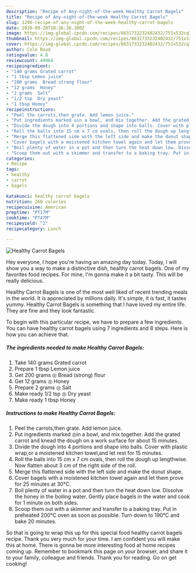 ```yaml
---
description: "Recipe of Any-night-of-the-week Healthy Carrot Bagels"
title: "Recipe of Any-night-of-the-week Healthy Carrot Bagels"
slug: 1296-recipe-of-any-night-of-the-week-healthy-carrot-bagels
date: 2020-09-20T10:36:26.380Z
image: https://img-global.cpcdn.com/recipes/6631733232402432/751x532cq70/healthy-carrot-bagels-recipe-main-photo.jpg
thumbnail: https://img-global.cpcdn.com/recipes/6631733232402432/751x532cq70/healthy-carrot-bagels-recipe-main-photo.jpg
cover: https://img-global.cpcdn.com/recipes/6631733232402432/751x532cq70/healthy-carrot-bagels-recipe-main-photo.jpg
author: Cole Boyd
ratingvalue: 4.8
reviewcount: 49964
recipeingredient:
- "140 grams Grated carrot"
- "1 tbsp Lemon juice"
- "200 grams  Bread strong flour"
- "12 grams  Honey"
- "2 grams  Salt"
- "1/2 tsp  Dry yeast"
- "1 tbsp Honey"
recipeinstructions:
- "Peel the carrots,then grate. Add lemon juice."
- "Put ingredients marked ◎in a bowl, and mix together. Add the grated carrot and knead the dough on a work surface for about 15 minutes."
- "Divide the dough into 4 portions and shape into balls. Cover with plastic wrap,or a moistened kitchen towel,and let rest for 15 minutes."
- "Roll the balls into 15 cm x 7 cm ovals, then roll the dough up lengthwise. Now flatten about 3 cm of the right side of the roll."
- "Merge this flattened side with the left side and make the donut shape."
- "Cover bagels with a moistened kitchen towel again and let them prove for 25 minutes at 30°C."
- "Boil plenty of water in a pot and then turn the heat down low. Dissolve the honey in the boiling water. Gently place bagels in the water and cook for 1 minute on both sides."
- "Scoop them out with a skimmer and transfer to a baking tray. Put in preheated 200°C oven as soon as possible. Turn down to 190°C and bake 20 minutes."
categories:
- Recipe
tags:
- healthy
- carrot
- bagels

katakunci: healthy carrot bagels 
nutrition: 260 calories
recipecuisine: American
preptime: "PT17M"
cooktime: "PT47M"
recipeyield: "2"
recipecategory: Lunch

---
```



![Healthy Carrot Bagels](https://img-global.cpcdn.com/recipes/6631733232402432/751x532cq70/healthy-carrot-bagels-recipe-main-photo.jpg)

Hey everyone, I hope you're having an amazing day today. Today, I will show you a way to make a distinctive dish, healthy carrot bagels. One of my favorites food recipes. For mine, I'm gonna make it a bit tasty. This will be really delicious.

Healthy Carrot Bagels is one of the most well liked of recent trending meals in the world. It is appreciated by millions daily. It's simple, it is fast, it tastes yummy. Healthy Carrot Bagels is something that I have loved my entire life. They are fine and they look fantastic.




To begin with this particular recipe, we have to prepare a few ingredients. You can have healthy carrot bagels using 7 ingredients and 8 steps. Here is how you can achieve that.

<!--inarticleads1-->

##### The ingredients needed to make Healthy Carrot Bagels:

1. Take 140 grams Grated carrot
1. Prepare 1 tbsp Lemon juice
1. Get 200 grams ◎ Bread (strong) flour
1. Get 12 grams ◎ Honey
1. Prepare 2 grams ◎ Salt
1. Make ready 1/2 tsp ◎ Dry yeast
1. Make ready 1 tbsp Honey




<!--inarticleads2-->

##### Instructions to make Healthy Carrot Bagels:

1. Peel the carrots,then grate. Add lemon juice.
1. Put ingredients marked ◎in a bowl, and mix together. Add the grated carrot and knead the dough on a work surface for about 15 minutes.
1. Divide the dough into 4 portions and shape into balls. Cover with plastic wrap,or a moistened kitchen towel,and let rest for 15 minutes.
1. Roll the balls into 15 cm x 7 cm ovals, then roll the dough up lengthwise. Now flatten about 3 cm of the right side of the roll.
1. Merge this flattened side with the left side and make the donut shape.
1. Cover bagels with a moistened kitchen towel again and let them prove for 25 minutes at 30°C.
1. Boil plenty of water in a pot and then turn the heat down low. Dissolve the honey in the boiling water. Gently place bagels in the water and cook for 1 minute on both sides.
1. Scoop them out with a skimmer and transfer to a baking tray. Put in preheated 200°C oven as soon as possible. Turn down to 190°C and bake 20 minutes.




So that is going to wrap this up for this special food healthy carrot bagels recipe. Thank you very much for your time. I am confident you will make this at home. There is gonna be more interesting food at home recipes coming up. Remember to bookmark this page on your browser, and share it to your family, colleague and friends. Thank you for reading. Go on get cooking!
